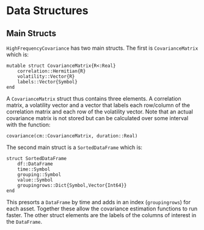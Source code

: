 # Data Structures

## Main Structs

`HighFrequencyCovariance` has two main structs. The first is `CovarianceMatrix` which is:

```
mutable struct CovarianceMatrix{R<:Real}
    correlation::Hermitian{R}
    volatility::Vector{R}
    labels::Vector{Symbol}
end
```
A `CovarianceMatrix` struct thus contains three elements. A correlation matrix, a volatility vector and a vector that labels each row/column of the correlation matrix and each row of the volatility vector. Note that an actual covariance matrix is not stored but can be calculated over some interval with the function:
```
covariance(cm::CovarianceMatrix, duration::Real)
```

The second main struct is a `SortedDataFrame` which is:
```
struct SortedDataFrame
    df::DataFrame
    time::Symbol
    grouping::Symbol
    value::Symbol
    groupingrows::Dict{Symbol,Vector{Int64}}
end
```
This presorts a `DataFrame` by time and adds in an index (`groupingrows`) for each asset. Together these allow the covariance estimation functions to run faster. The other struct elements are the labels of the columns of interest in the `DataFrame`.
